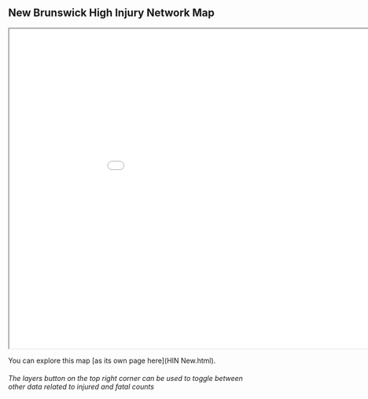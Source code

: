 ## New Brunswick High Injury Network Map

<iframe src="HIN New.html" height="650" width="1000"></iframe>

You can explore this map [as its own page here](HIN New.html). 

###### The layers button on the top right corner can be used to toggle between other data related to injured and fatal counts
